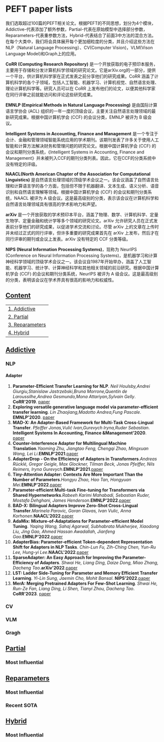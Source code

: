 # PEFT paper lists

我们选取超过100篇的PEFT相关论文。根据PEFT的不同思想，划分为4个模块，Addictive-代表添加了额外参数，Partial-代表在原始模型中选择部分参数，Reparameters-代表重参数方法，Hybrid-代表结合了前面3中方法的混合方法。
在每个大类中，我们将会具体展开每个更加细粒度的分类，并且介绍这些方法在NLP（Natural Language Processing）、CV(Computer Vision)，VLM(Vison Language Model)和Graph上的应用。

**CoRR (Computing Research Repository)** 是一个开放获取的电子预印本服务，主要用于存储和分发计算机科学领域的研究论文。它是arXiv.org的一部分，提供一个平台，供计算机科学家在正式发表之前分享他们的研究成果。CoRR 涵盖了计算机科学的各个子领域，包括人工智能、机器学习、计算机视觉、自然语言处理、理论计算机科学等。研究人员可以在 CoRR 上发布他们的论文，以便其他科学家在同行评审之前就能访问和评论这些研究成果。

**EMNLP (Empirical Methods in Natural Language Processing)** 是由国际计算语言学协会 (ACL) 组织的一年一度的顶级会议，主要关注自然语言处理领域的最新研究成果。根据中国计算机学会 (CCF) 的会议分类，EMNLP 被评为 B 级会议。

**Intelligent Systems in Accounting, Finance and Management** 是一个专注于会计、金融和管理领域智能系统应用的学术期刊。该期刊发表了许多关于使用人工智能和计算方法解决财务和管理问题的研究论文。根据中国计算机学会 (CCF) 的会议和期刊分类系统，《Intelligent Systems in Accounting, Finance and Management》并未被列入CCF的期刊分类列表。因此，它在CCF的分类系统中没有特定的评级。

**NAACL(North American Chapter of the Association for Computational Linguistics)** 是自然语言处理领域的顶级学术会议之一。该会议涵盖了自然语言处理和计算语言学的各个方面，包括但不限于机器翻译、文本生成、语义分析、语音识别和自然语言理解等领域。根据中国计算机学会 (CCF) 的会议和期刊分类系统，NAACL 被评为 A 级会议。这是最高级别的分类，表示该会议在计算机科学和自然语言处理领域具有很高的学术影响力和声望。

**arXiv** 是一个开放获取的学术预印本平台，涵盖了物理、数学、计算机科学、定量生物学、定量金融和统计学等多个领域的研究论文。arXiv 允许研究人员在正式发表前分享他们的研究成果，以促进学术交流和讨论。尽管 arXiv 上的文章在上传时并未经过正式的同行评审，但许多重要的研究成果首先在 arXiv 上发布，然后才在同行评审的期刊或会议上发表。arXiv 没有特定的 CCF 分类等级。

**NIPS (Neural Information Processing Systems)**，现称为 NeurIPS (Conference on Neural Information Processing Systems)，是机器学习和计算神经科学领域的顶级学术会议之一。该会议自1987年开始举办，涵盖了人工智能、机器学习、统计学、计算神经科学和其他相关领域的前沿研究。根据中国计算机学会 (CCF) 的会议和期刊分类系统，NeurIPS 被评为 A 级会议。这是最高级别的分类，表明该会议在学术界具有很高的影响力和权威性。

## [Content](#content)

<table>
<tr><td><a href="#Addictive">1. Addictive</a></td></tr> 
<tr><td><a href="#Partial">2. Partial</a></td></tr>
<tr><td><a href="#Reparameters">3. Reparameters</a></td></tr>
<tr><td><a href="#Hybrid">4. Hybrid</a></td></tr>

</table>
<!-- ** **. . '18. [paper]() -->

## [Addictive](#content)

### NLP

#### Adapter
1. **Parameter-Efficient Transfer Learning for NLP**. *Neil Houlsby,Andrei Giurgiu,Stanislaw Jastrzebski,Bruna Morrone,Quentin de Laroussilhe,Andrea Gesmundo,Mona Attariyan,Sylvain Gelly*. **CoRR'2019**. [paper](https://www.aminer.cn/pub/5c61606ae1cd8eae1501e0f5/parameter-efficient-transfer-learning-for-nlp)
2. **Exploring versatile generative language model via parameter-efficient transfer learning**. *Lin Zhaojiang,Madotto Andrea,Fung Pascale*. **EMNLP'2020**. [paper](https://www.aminer.cn/pub/5e8ef2ae91e011679da0f112/exploring-versatile-generative-language-model-via-parameter-efficient-transfer-learning)
3. **MAD-X: An Adapter-Based Framework for Multi-Task Cross-Lingual Transfer**. *Pfeiffer Jonas,Vulić Ivan,Gurevych Iryna,Ruder Sebastian*. **Intelligent Systems In Accounting,
 Finance &Management'2020**. [paper](https://www.aminer.cn/pub/5eafe7e091e01198d3986542/mad-x-an-adapter-based-framework-for-multi-task-cross-lingual-transfer)
4. **Counter-Interference Adapter for Multilingual Machine Translation**.*Yaoming Zhu, Jiangtao Feng, Chengqi Zhao, Mingxuan Wang, Lei Li*.**EMNLP'2021**.[paper](https://aminer.cn/pub/619799ec91e011c8223730c6/counter-interference-adapter-for-multilingual-machine-translation)
5. **AdapterDrop - On the Efficiency of Adapters in Transformers**.*Andreas Rücklé, Gregor Geigle, Max Glockner, Tilman Beck, Jonas Pfeiffer, Nils Reimers, Iryna Gurevych*.**EMNLP'2021**.[paper](https://www.aminer.cn/pub/5f92b9db91e011edb3573b95/adapterdrop-on-the-efficiency-of-adapters-in-transformers)
6. **Tiny-Attention Adapter: Contexts Are More Important Than the Number of Parameters**.*Hongyu Zhao, Hao Tan, Hongyuan Mei*.**EMNLP'2022**.[paper](https://www.aminer.cn/pub/636482d890e50fcafdccb0cc/Tiny-Attention%20Adapter:%20Contexts%20Are%20More%20Important%20Than%20the%20Number%20of%20Parameters)
7. **Parameter-efficient Multi-task Fine-tuning for Transformers via Shared Hypernetworks**.*Rabeeh Karimi Mahabadi, Sebastian Ruder, Mostafa Dehghani, James Henderson*.**EMNLP'2022**.[paper](https://www.aminer.cn/pub/60c2da8091e0117e30ca2817/parameter-efficient-multi-task-fine-tuning-for-transformers-via-shared-hypernetworks)
8. **BAD-X: Bilingual Adapters Improve Zero-Shot Cross-Lingual Transfer**._Marinela Parovic, Goran Glavas, Ivan Vulic, Anna Korhonen_.**NAACL'2022**.[paper](https://www.aminer.cn/pub/634d80f190e50fcafd4ef432/bad-x-bilingual-adapters-improve-zero-shot-cross-lingual-transfer)
9. **AdaMix: Mixture-of-Adaptations for Parameter-efficient Model Tuning**. _Yaqing Wang, Sahaj Agarwal, Subhabrata Mukherjee, Xiaodong Liu, Jing Gao, Ahmed Hassan Awadallah, Jianfeng Gao_.**EMNLP'2022**.[paper](https://www.aminer.cn/pub/628ef0485aee126c0f82d92e/AdaMix:%20Mixture-of-Adaptations%20for%20Parameter-efficient%20Model%20Tuning)
10. **AdapterBias: Parameter-efficient Token-dependent Representation Shift for Adapters in NLP Tasks**. _Chin-Lun Fu, Zih-Ching Chen, Yun-Ru Lee, Hung-yi Lee_.**NAACL'2022**.[paper](https://www.aminer.cn/pub/62708f615aee126c0fa69008/adapterbias-parameter-efficient-token-dependent-representation-shift-for-adapters-in-nlp-tasks)
11. **SparseAdapter: An Easy Approach for Improving the Parameter-Efficiency of Adapters**. _Shwai He, Liang Ding, Daize Dong, Miao Zhang, Dacheng Tao_.**arXiv'2022**.[paper](https://www.aminer.cn/pub/6344dede90e50fcafd24d1cc/sparseadapter-an-easy-approach-for-improving-the-parameter-efficiency-of-adapters)
12. **LST: Ladder Side-Tuning for Parameter and Memory Efficient Transfer Learning**. _Yi-Lin Sung, Jaemin Cho, Mohit Bansal_. **NIPS'2022**.[paper](https://www.aminer.cn/pub/62a94e065aee126c0f9c02cd/lst-ladder-side-tuning-for-parameter-and-memory-efficient-transfer-learning)
13. **MerA: Merging Pretrained Adapters For Few-Shot Learning**. _Shwai He, Run-Ze Fan, Liang Ding, Li Shen, Tianyi Zhou, Dacheng Tao_. **CoRR'2023**. [paper](https://www.aminer.cn/pub/64f00ff43fda6d7f06ecec7d/mera-merging-pretrained-adapters-for-few-shot-learning)

### CV

### VLM

### Gragh




## [Partial](#content)

### Most Influential






## [Reparameters](#content)

### Most Influential



### Recent SOTA




## [Hybrid](#content)

### Most Influential


